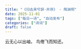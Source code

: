 ```yaml
---
title: "《归去来兮辞·并序》 - 陶渊明"
date: 2025-11-01
tags: ["每日一诗", "自动发布"]
categories: ["诗词"]
draft: false
---
```


云无心以出岫，
鸟倦飞而知还。


